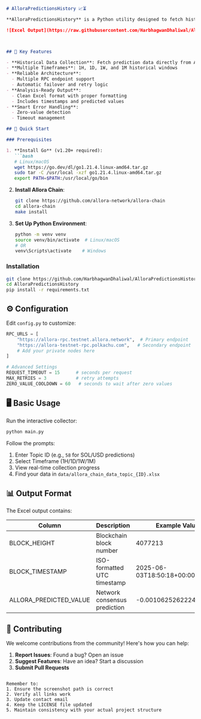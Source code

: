```markdown
# AlloraPredictionsHistory 📈⏳

**AlloraPredictionsHistory** is a Python utility designed to fetch historical prediction data from the [Allora](https://allora.network/) blockchain. This tool allows data scientists and researchers to export structured prediction data into Excel format, enabling them to analyze trends and backtest their own custom strategies.

![Excel Output](https://raw.githubusercontent.com/HarbhagwanDhaliwal/AlloraPredictionsHistory/45cf56794fba30b9253eccc45fdef7b97b212ee2/excel_sheet.png)



## 🌟 Key Features

- **Historical Data Collection**: Fetch prediction data directly from Allora chain
- **Multiple Timeframes**: 1H, 1D, 1W, and 1M historical windows
- **Reliable Architecture**: 
  - Multiple RPC endpoint support
  - Automatic failover and retry logic
- **Analysis-Ready Output**: 
  - Clean Excel format with proper formatting
  - Includes timestamps and predicted values
- **Smart Error Handling**:
  - Zero-value detection
  - Timeout management

## 🚀 Quick Start

### Prerequisites

1. **Install Go** (v1.20+ required):
   ```bash
   # Linux/macOS
   wget https://go.dev/dl/go1.21.4.linux-amd64.tar.gz
   sudo tar -C /usr/local -xzf go1.21.4.linux-amd64.tar.gz
   export PATH=$PATH:/usr/local/go/bin
   ```

2. **Install Allora Chain**:
   ```bash
   git clone https://github.com/allora-network/allora-chain
   cd allora-chain
   make install
   ```

3. **Set Up Python Environment**:
   ```bash
   python -m venv venv
   source venv/bin/activate  # Linux/macOS
   # OR
   venv\Scripts\activate    # Windows
   ```

### Installation

```bash
git clone https://github.com/HarbhagwanDhaliwal/AlloraPredictionsHistory.git
cd AlloraPredictionsHistory
pip install -r requirements.txt
```

## ⚙️ Configuration

Edit `config.py` to customize:

```python
RPC_URLS = [
    "https://allora-rpc.testnet.allora.network",  # Primary endpoint
    "https://allora-testnet-rpc.polkachu.com",   # Secondary endpoint
    # Add your private nodes here
]

# Advanced Settings
REQUEST_TIMEOUT = 15      # seconds per request
MAX_RETRIES = 3           # retry attempts
ZERO_VALUE_COOLDOWN = 60   # seconds to wait after zero values
```

## 🖥️ Basic Usage

Run the interactive collector:

```bash
python main.py
```

Follow the prompts:
1. Enter Topic ID (e.g., `58` for SOL/USD predictions)
2. Select Timeframe (1H/1D/1W/1M)
3. View real-time collection progress
4. Find your data in `data/allora_chain_data_topic_{ID}.xlsx`

## 📊 Output Format

The Excel output contains:

| Column             | Description                          | Example Value              |
|--------------------|--------------------------------------|----------------------------|
| BLOCK_HEIGHT       | Blockchain block number              | 4077213                    |
| BLOCK_TIMESTAMP    | ISO-formatted UTC timestamp          | 2025-06-03T18:50:18+00:00  |
| ALLORA_PREDICTED_VALUE | Network consensus prediction    | -0.0010625262224340856     |

## 🤝 Contributing

We welcome contributions from the community! Here's how you can help:

1. **Report Issues**: Found a bug? Open an issue
2. **Suggest Features**: Have an idea? Start a discussion
3. **Submit Pull Requests**
```

Remember to:
1. Ensure the screenshot path is correct
2. Verify all links work
3. Update contact email
4. Keep the LICENSE file updated
5. Maintain consistency with your actual project structure
